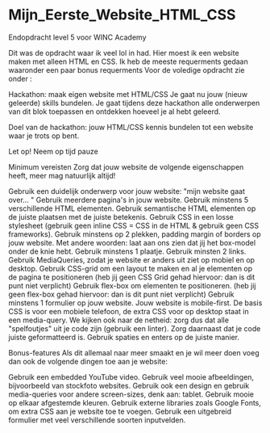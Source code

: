 # Mijn_Eerste_Website_HTML_CSS
Endopdracht level 5 voor WINC Academy

Dit was de opdracht waar ik veel lol in had. Hier moest ik een website maken met alleen HTML en CSS. Ik heb de meeste requerments gedaan waaronder een paar bonus requerments
Voor de voledige opdracht zie onder :


Hackathon: maak eigen website met HTML/CSS
Je gaat nu jouw (nieuw geleerde) skills bundelen. Je gaat tijdens deze hackathon alle onderwerpen van dit blok toepassen en ontdekken hoeveel je al hebt geleerd. 

Doel van de hackathon:
jouw HTML/CSS kennis bundelen tot een website waar je trots op bent.

Let op! Neem op tijd pauze

Minimum vereisten
Zorg dat jouw website de volgende eigenschappen heeft, meer mag natuurlijk altijd!

Gebruik een duidelijk onderwerp voor jouw website: "mijn website gaat over... "
Gebruik meerdere pagina's in jouw website.
Gebruik minstens 5 verschillende HTML elementen.
Gebruik semantische HTML elementen op de juiste plaatsen met de juiste betekenis.
Gebruik CSS in een losse stylesheet (gebruik geen inline CSS = CSS in de HTML & gebruik geen CSS frameworks).
Gebruik minstens op 2 plekken, padding margin of borders op jouw website. Met andere woorden: laat aan ons zien dat jij het box-model onder de knie hebt.
Gebruik minstens 1 plaatje.
Gebruik minsten 2 links.
Gebruik MediaQueries, zodat je website er anders uit ziet op mobiel en op desktop.
Gebruik CSS-grid om een layout te maken en al je elementen op de pagina te positioneren (heb jij geen CSS Grid gehad hiervoor: dan is dit punt niet verplicht)
Gebruik flex-box om elementen te positioneren.
(heb jij geen flex-box gehad hiervoor: dan is dit punt niet verplicht)
Gebruik minstens 1 formulier op jouw website.
Jouw website is mobile-first. De basis CSS is voor een mobiele telefoon, de extra CSS voor op desktop staat in een media-query.
We kijken ook naar de netheid: zorg dus dat alle "spelfoutjes" uit je code zijn (gebruik een linter). 
Zorg daarnaast dat je code juiste geformatteerd is. Gebruik spaties en enters op de juiste manier.

Bonus-features
Als dit allemaal naar meer smaakt en je wil meer doen voeg dan ook de volgende dingen toe aan je website:

Gebruik een embedded YouTube video.
Gebruik veel mooie afbeeldingen, bijvoorbeeld van stockfoto websites. 
Gebruik ook een design en gebruik media-queries voor andere screen-sizes, denk aan: tablet. 
Gebruik mooie op elkaar afgestemde kleuren.
Gebruik externe libraries zoals Google Fonts, om extra CSS aan je website toe te voegen.
Gebruik een uitgebreid formulier met veel verschillende soorten inputvelden.
